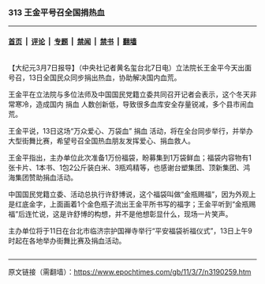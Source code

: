 ### 313  王金平号召全国捐热血

---

#### [首页](../../../..?n3190259) &nbsp;|&nbsp; [评论](../../../../../epoch-comment?n3190259) &nbsp;|&nbsp; [专题](../../../../../epoch-special?n3190259) &nbsp;|&nbsp; [禁闻](../../../../../epoch-news?n3190259) &nbsp;|&nbsp; [禁书](../../../../../books?n3190259) &nbsp;|&nbsp; [翻墙](https://github.com/gfw-breaker/nogfw/blob/master/README.md?n3190259)


<div class="column" id="artbody" itemprop="articleBody">
 <!-- article content begin -->
 <p>
  【大纪元3月7日报导】（中央社记者黄名玺台北7日电）立法院长王金平今天出面号召，13日全国民众同步捐出热血，协助解决国内血荒。
 </p>
 <p>
  王金平在立法院与多位法师及中国国民党籍立委共同召开记者会表示，这个冬天非常寒冷，造成国内
  <ok href="https://www.epochtimes.com/gb/tag/%E6%8D%90%E8%A1%80.html">
   捐血
  </ok>
  人数创新低，导致很多血库安全存量锐减，多个县市闹血荒。
 </p>
 <p>
  王金平说，13日这场“万众爱心、万袋血”
  <ok href="https://www.epochtimes.com/gb/tag/%E6%8D%90%E8%A1%80.html">
   捐血
  </ok>
  活动，将在全台同步举行，并举办大型街舞比赛，希望号召全国热血朋友发挥爱心、捐血救人。
 </p>
 <p>
  王金平指出，主办单位此次准备1万份福袋，盼募集到1万袋鲜血；福袋内容物有1张卡片、1本书、1包2公斤装白米、3瓶鸡精等，也感谢台塑集团、顶新集团、鸿海集团赞助捐血活动。
 </p>
 <p>
  中国国民党籍立委、活动总执行许舒博说，这个福袋叫做“金瓶赐福”，因为外观上是红底金字，上面画着1个金色瓶子流出王金平所书写的福字；王金平听到“金瓶赐福”后连忙说，这是许舒博的构想，并不是他想彰显什么，现场一片笑声。
 </p>
 <p>
  主办单位将于11日在台北市临济宗护国禅寺举行“平安福袋祈福仪式”，13日上午9时起在各地举办街舞比赛及捐血活动。
 </p>
 <!-- article content end -->
</div>


---

原文链接（需翻墙）：https://www.epochtimes.com/gb/11/3/7/n3190259.htm